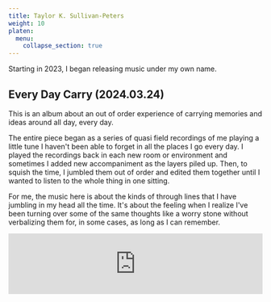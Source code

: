 ```yaml
---
title: Taylor K. Sullivan-Peters
weight: 10
platen:
  menu:
    collapse_section: true
---
```


Starting in 2023, I began releasing music under my own name. 

## Every Day Carry (2024.03.24)
This is an album about an out of order experience of carrying memories and ideas around all day, every day.

The entire piece began as a series of quasi field recordings of me playing a little tune I haven't been able to forget in all the places I go every day. I played the recordings back in each new room or environment and sometimes I added new accompaniment as the layers piled up. Then, to squish the time, I jumbled them out of order and edited them together until I wanted to listen to the whole thing in one sitting.

For me, the music here is about the kinds of through lines that I have jumbling in my head all the time. It's about the feeling when I realize I've been turning over some of the same thoughts like a worry stone without verbalizing them for, in some cases, as long as I can remember.

<iframe style="border: 0; width: 100%; height: 120px;" src="https://bandcamp.com/EmbeddedPlayer/album=3196864282/size=large/bgcol=ffffff/linkcol=0687f5/tracklist=false/artwork=small/transparent=true/" seamless><a href="https://taylorksullivanpeters.bandcamp.com/album/every-day-carry">Every Day Carry by Taylor K. Sullivan-Peters</a></iframe>